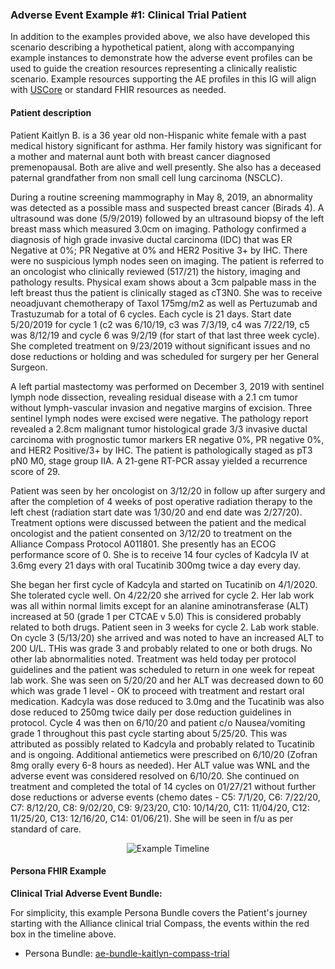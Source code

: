 ### Adverse Event Example #1: Clinical Trial Patient


In addition to the examples provided above, we also have developed this scenario describing a hypothetical patient, along with accompanying example instances to demonstrate how the adverse event profiles can be used to guide the creation resources representing a clinically realistic scenario. Example resources supporting the AE profiles in this IG will align with [USCore](http://hl7.org/fhir/us/core/index.html) or standard FHIR resources as needed.

#### Patient description

Patient Kaitlyn B. is a 36 year old non-Hispanic white female with a past medical history significant for asthma. Her family history was significant for a mother and maternal aunt both with breast cancer diagnosed premenopausal.  Both are alive and well presently.  She also has a deceased paternal grandfather from non small cell lung carcinoma (NSCLC).

During a routine screening mammography in May 8, 2019, an abnormality was detected as a possible mass and suspected breast cancer (Birads 4). A ultrasound was done (5/9/2019) followed by an ultrasound biopsy of the left breast mass which measured 3.0cm on imaging.  Pathology confirmed a diagnosis of high grade invasive ductal carcinoma (IDC) that was ER Negative at 0%; PR Negative at 0% and HER2 Positive 3+ by IHC. There were no suspicious lymph nodes seen on imaging.  The patient is referred to an oncologist who clinically reviewed (517/21) the history, imaging and pathology results.  Physical exam shows about a 3cm palpable mass in the left breast thus the patient is clinically staged as cT3N0.  She was to receive neoadjuvant chemotherapy of Taxol 175mg/m2 as well as Pertuzumab and Trastuzumab for a total of 6 cycles.  Each cycle is 21 days.  Start date 5/20/2019 for cycle 1 (c2 was 6/10/19, c3 was 7/3/19, c4 was 7/22/19, c5 was 8/12/19 and cycle 6 was  9/2/19 (for start of that last three week cycle). She completed treatment on 9/23/2019 without significant issues and no dose reductions or holding and was scheduled for surgery per her General Surgeon. 

A left partial mastectomy was performed on December 3, 2019 with sentinel lymph node dissection, revealing residual disease with a 2.1 cm tumor without lymph-vascular invasion and negative margins of excision. Three sentinel lymph nodes were excised were negative. The pathology report  revealed a 2.8cm malignant tumor histological grade 3/3  invasive ductal carcinoma with prognostic tumor markers ER negative 0%, PR negative 0%, and HER2 Positive/3+ by IHC. The patient is pathologically staged as pT3 pN0 M0, stage group IIA. A 21-gene RT-PCR assay yielded a recurrence score of 29.

Patient was seen by her oncologist on 3/12/20 in follow up after surgery and after the completion of 4 weeks of post operative radiation therapy to the left chest (radiation start date was 1/30/20 and end date was 2/27/20). Treatment options were discussed between the patient and the medical oncologist and the patient consented on 3/12/20 to treatment on the Alliance Compass Protocol A011801.  She presently has an ECOG performance score of 0. She is to receive 14 four cycles of Kadcyla IV at 3.6mg every 21 days with oral Tucatinib 300mg twice a day every day. 

She began her first cycle of Kadcyla and started on Tucatinib on 4/1/2020.  She tolerated cycle well.  On 4/22/20 she arrived for cycle 2.  Her lab work was all within normal limits except for an alanine aminotransferase (ALT) increased at 50 (grade 1 per CTCAE v 5.0)  This is considered probably related to both drugs.  Patient seen in 3 weeks for cycle 2.  Lab work stable.  On cycle 3 (5/13/20) she arrived and was noted to have an increased ALT to 200 U/L. THis was grade 3 and probably related to one or both drugs. No other lab abnormalities noted.  Treatment was held today per protocol guidelines and the patient was scheduled to return in one week for repeat lab work. She was seen on 5/20/20 and her ALT was decreased down to 60 which was grade 1 level - OK to proceed with treatment and restart oral medication.  Kadcyla was dose reduced to 3.0mg and the Tucatinib was also dose reduced to 250mg twice daily per dose reduction guidelines in protocol.  Cycle 4 was then on 6/10/20 and patient c/o Nausea/vomiting grade 1 throughout this past cycle starting about 5/25/20.  This was attributed as possibly related to Kadcyla and probably related to Tucatinib and is ongoing.  Additional antiemetics were prescribed on 6/10/20 (Zofran 8mg orally every 6-8 hours as needed). Her ALT value was WNL and the adverse event was considered resolved on 6/10/20. She continued on treatment and completed the total of 14 cycles on 01/27/21 without further dose reductions or adverse events (chemo dates - C5: 7/1/20, C6: 7/22/20, C7: 8/12/20, C8: 9/02/20, C9: 9/23/20, C10:  10/14/20, C11:  11/04/20, C12: 11/25/20, C13: 12/16/20, C14: 01/06/21). She will be seen in f/u as per standard of care.   

<div style="text-align: center;">
<img src="AE-mCODE-ClinicalTrial-PersonaTimeline.svg" alt="Example Timeline" />
</div>

#### Persona FHIR Example

**Clinical Trial Adverse Event Bundle:**

For simplicity, this example Persona Bundle covers the Patient's journey starting with the Alliance clinical trial Compass, the events within the red box in the timeline above.
* Persona Bundle: [ae-bundle-kaitlyn-compass-trial](Bundle-ae-bundle-kaitlyn-compass-trial.html)
